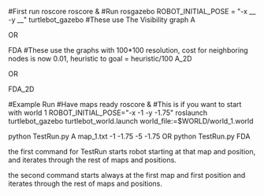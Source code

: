 #First run roscore
roscore &
#Run rosgazebo
ROBOT_INITIAL_POSE = "-x __ -y __" turtlebot_gazebo
#These use The Visibility graph
A

OR

FDA
#These use the graphs with 100*100 resolution, cost for neighboring nodes is now 0.01, heuristic to goal = heuristic/100
A_2D

OR

FDA_2D

#Example Run
#Have maps ready
roscore &
#This is if you want to start with world 1
ROBOT_INITIAL_POSE="-x -1 -y -1.75" roslaunch turtlebot_gazebo turtlebot_world.launch world_file:=$WORLD/world_1.world

python TestRun.py A map_1.txt -1 -1.75 -5 -1.75
OR
python TestRun.py FDA

the first command for TestRun starts robot starting at that map and position, and iterates through the rest of maps and positions.

the second command starts always at the first map and first position and iterates through the rest of maps and positions.
